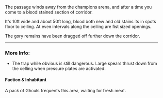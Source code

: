 The passage winds away from the champions arena, and after a time you come to a blood stained section of corridor.

It's 10ft wide and about 50ft long, blood both new and old stains its in spots floor to ceiling. At even intervals along the ceiling are fist sized openings.

The gory remains have been dragged off further down the corridor.

---

### More Info:

* The trap while obvious is still dangerous. Large spears thrust down from the celling when pressure plates are activated.

#### Faction & Inhabitant

A pack of Ghouls frequents this area, waiting for fresh meat.


